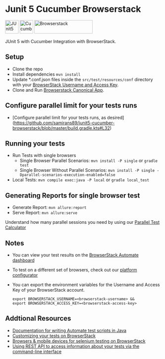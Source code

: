 Junit 5 Cucumber Browserstack
==============================

<a href="https://junit.org/junit5/"><img src="https://junit.org/junit5/assets/img/junit5-logo.png" alt="JUnit5" height="43" /></a>
<a href="https://cucumber.io/"><img src="https://brandslogos.com/wp-content/uploads/images/large/cucumber-logo.png" alt="Cucumber" height="43" /></a>
<a href="https://browserstack.com"><img src="https://d98b8t1nnulk5.cloudfront.net/production/images/layout/logo-header.png?1469004780" alt="Browserstack" width="188" height="43" /></a>

JUnit 5 with Cucumber Integration with BrowserStack.

## Setup
* Clone the repo
* Install dependencies `mvn install`
* Update *.conf.json files inside the `src/test/resources/conf` directory with your [BrowserStack Username and Access Key](https://www.browserstack.com/accounts/settings).
* Clone and Run [Browserstack Canonical App](https://github.com/browserstack/browserstack-demo-app).

## Configure parallel limit for your tests runs

* [Configure parallel limit for your tests runs, as desired] (https://github.com/samirans89/junit5-cucumber-browserstack/blob/master/build.gradle.kts#L32)

## Running your tests
* Run Tests with single browsers
  - Single Browser Parallel Scenarios: `mvn install -P single` or `gradle test`
  - Single Browser Without Parallel Scenarios: `mvn install -P single -Dparallel-scenarios-execution-enabled=false`
* Local Tests: `mvn compile exec:java -P local` or `gradle local_test`

## Generating Reports for single browser test
* Generate Report: ```mvn allure:report```
* Serve Report: ```mvn allure:serve```


Understand how many parallel sessions you need by using our [Parallel Test Calculator](https://www.browserstack.com/automate/parallel-calculator?ref=github)

## Notes
* You can view your test results on the [BrowserStack Automate dashboard](https://www.browserstack.com/automate)
* To test on a different set of browsers, check out our [platform configurator](https://www.browserstack.com/automate/java#setting-os-and-browser)
* You can export the environment variables for the Username and Access Key of your BrowserStack account.

  ```shell
  export BROWSERSTACK_USERNAME=<browserstack-username> &&
  export BROWSERSTACK_ACCESS_KEY=<browserstack-access-key>
  ```

## Addtional Resources
* [Documentation for writing Automate test scripts in Java](https://www.browserstack.com/automate/java)
* [Customizing your tests on BrowserStack](https://www.browserstack.com/automate/capabilities)
* [Browsers & mobile devices for selenium testing on BrowserStack](https://www.browserstack.com/list-of-browsers-and-platforms?product=automate)
* [Using REST API to access information about your tests via the command-line interface](https://www.browserstack.com/automate/rest-api)
